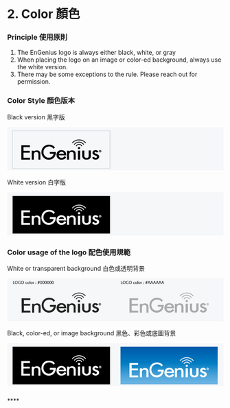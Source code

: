 # 2.  Color 顏色

### Principle 使用原則

1. The EnGenius logo is always either black, white, or gray 
2. When placing the logo on an image or color-ed background, always use the white version. 
3. There may be some exceptions to the rule. Please reach out for permission.



### Color Style 顏色版本

Black version 黑字版

![](../.gitbook/assets/gong-zuo-qu-yu-1-fu-ben-21100.jpg)

White version 白字版

![](../.gitbook/assets/gong-zuo-qu-yu-1-fu-ben-23100.jpg)

### 

### Color usage of the logo 配色使用規範

White or transparent background 白色或透明背景

![](../.gitbook/assets/gong-zuo-qu-yu-1-fu-ben-22100.jpg)



Black, color-ed, or image background 黑色、彩色或底圖背景

![](../.gitbook/assets/gong-zuo-qu-yu-1-fu-ben-24100.jpg)

### 

\*\*\*\*

